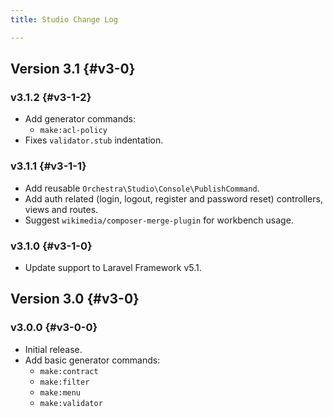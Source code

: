 ```yaml
---
title: Studio Change Log

---
```


## Version 3.1 {#v3-0}

### v3.1.2 {#v3-1-2}

* Add generator commands:
  - `make:acl-policy`
* Fixes `validator.stub` indentation.

### v3.1.1 {#v3-1-1}

* Add reusable `Orchestra\Studio\Console\PublishCommand`.
* Add auth related (login, logout, register and password reset) controllers, views and routes.
* Suggest `wikimedia/composer-merge-plugin` for workbench usage.

### v3.1.0 {#v3-1-0}

* Update support to Laravel Framework v5.1.

## Version 3.0 {#v3-0}

### v3.0.0 {#v3-0-0}

* Initial release.
* Add basic generator commands:
  - `make:contract`
  - `make:filter`
  - `make:menu`
  - `make:validator`
